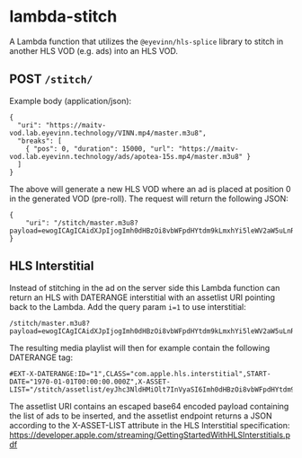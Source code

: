 # lambda-stitch

A Lambda function that utilizes the `@eyevinn/hls-splice` library to stitch in another HLS VOD (e.g. ads) into an HLS VOD.

## POST `/stitch/`

Example body (application/json):

```
{
  "uri": "https://maitv-vod.lab.eyevinn.technology/VINN.mp4/master.m3u8",
  "breaks": [
    { "pos": 0, "duration": 15000, "url": "https://maitv-vod.lab.eyevinn.technology/ads/apotea-15s.mp4/master.m3u8" }
  ]
}
```

The above will generate a new HLS VOD where an ad is placed at position 0 in the generated VOD (pre-roll). The request will return the following JSON:

```
{
    "uri": "/stitch/master.m3u8?payload=ewogICAgICAidXJpIjogImh0dHBzOi8vbWFpdHYtdm9kLmxhYi5leWV2aW5uLnRlY2hub2xvZ3kvVklOTi5tcDQvbWFzdGVyLm0zdTgiLAogICAgICAiYnJlYWtzIjogWwogICAgICAgIHsgInBvcyI6IDAsICJkdXJhdGlvbiI6IDE1MDAwLCAidXJsIjogImh0dHBzOi8vbWFpdHYtdm9kLmxhYi5leWV2aW5uLnRlY2hub2xvZ3kvYWRzL2Fwb3RlYS0xNXMubXA0L21hc3Rlci5tM3U4IiB9CiAgICAgIF0KfQ=="
}
```

## HLS Interstitial

Instead of stitching in the ad on the server side this Lambda function can return an HLS with DATERANGE interstitial with an assetlist URI pointing back to the Lambda. Add the query param `i=1` to use interstitial:

```
/stitch/master.m3u8?payload=ewogICAgICAidXJpIjogImh0dHBzOi8vbWFpdHYtdm9kLmxhYi5leWV2aW5uLnRlY2hub2xvZ3kvVklOTi5tcDQvbWFzdGVyLm0zdTgiLAogICAgICAiYnJlYWtzIjogWwogICAgICAgIHsgInBvcyI6IDAsICJkdXJhdGlvbiI6IDE1MDAwLCAidXJsIjogImh0dHBzOi8vbWFpdHYtdm9kLmxhYi5leWV2aW5uLnRlY2hub2xvZ3kvYWRzL2Fwb3RlYS0xNXMubXA0L21hc3Rlci5tM3U4IiB9CiAgICAgIF0KfQ==&i=1
```

The resulting media playlist will then for example contain the following DATERANGE tag:

```
#EXT-X-DATERANGE:ID="1",CLASS="com.apple.hls.interstitial",START-DATE="1970-01-01T00:00:00.000Z",X-ASSET-LIST="/stitch/assetlist/eyJhc3NldHMiOlt7InVyaSI6Imh0dHBzOi8vbWFpdHYtdm9kLmxhYi5leWV2aW5uLnRlY2hub2xvZ3kvYWRzL2Fwb3RlYS0xNXMubXA0L21hc3Rlci5tM3U4IiwiZHVyIjoxNX1dfQ%3D%3D"
```

The assetlist URI contains an escaped base64 encoded payload containing the list of ads to be inserted, and the assetlist endpoint returns a JSON according to the X-ASSET-LIST attribute in the HLS Interstitial specification: https://developer.apple.com/streaming/GettingStartedWithHLSInterstitials.pdf

